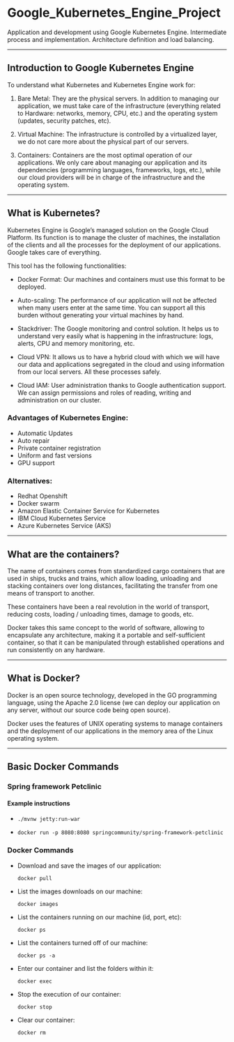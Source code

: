 # Google_Kubernetes_Engine_Project
Application and development using Google Kubernetes Engine. Intermediate process and implementation. Architecture definition and load balancing.

---
## Introduction to Google Kubernetes Engine
To understand what Kubernetes and Kubernetes Engine work for:

1) Bare Metal: They are the physical servers. In addition to managing our application, we must take care of the infrastructure (everything related to Hardware: networks, memory, CPU, etc.) and the operating system (updates, security patches, etc).

2) Virtual Machine: The infrastructure is controlled by a virtualized layer, we do not care more about the physical part of our servers.

3) Containers: Containers are the most optimal operation of our applications. We only care about managing our application and its dependencies (programming languages, frameworks, logs, etc.), while our cloud providers will be in charge of the infrastructure and the operating system.

---

## What is Kubernetes?
Kubernetes Engine is Google’s managed solution on the Google Cloud Platform. Its function is to manage the cluster of machines, the installation of the clients and all the processes for the deployment of our applications. Google takes care of everything.

This tool has the following functionalities:

* Docker Format: Our machines and containers must use this format to be deployed.

* Auto-scaling: The performance of our application will not be affected when many users enter at the same time. You can support all this burden without generating your virtual machines by hand.

* Stackdriver: The Google monitoring and control solution. It helps us to understand very easily what is happening in the infrastructure: logs, alerts, CPU and memory monitoring, etc.

* Cloud VPN: It allows us to have a hybrid cloud with which we will have our data and applications segregated in the cloud and using information from our local servers. All these processes safely.

* Cloud IAM: User administration thanks to Google authentication support. We can assign permissions and roles of reading, writing and administration on our cluster.

### Advantages of Kubernetes Engine:
* Automatic Updates
* Auto repair
* Private container registration
* Uniform and fast versions
* GPU support

### Alternatives:
* Redhat Openshift
* Docker swarm
* Amazon Elastic Container Service for Kubernetes
* IBM Cloud Kubernetes Service
* Azure Kubernetes Service (AKS)

---
## What are the containers?
The name of containers comes from standardized cargo containers that are used in ships, trucks and trains, which allow loading, unloading and stacking containers over long distances, facilitating the transfer from one means of transport to another.

These containers have been a real revolution in the world of transport, reducing costs, loading / unloading times, damage to goods, etc.

Docker takes this same concept to the world of software, allowing to encapsulate any architecture, making it a portable and self-sufficient container, so that it can be manipulated through established operations and run consistently on any hardware.

---
## What is Docker?
Docker is an open source technology, developed in the GO programming language, using the Apache 2.0 license (we can deploy our application on any server, without our source code being open source).

Docker uses the features of UNIX operating systems to manage containers and the deployment of our applications in the memory area of the Linux operating system.

---
## Basic Docker Commands
### Spring framework Petclinic
#### Example instructions
*   ```
    ./mvnw jetty:run-war
    ```
*   ```
    docker run -p 8080:8080 springcommunity/spring-framework-petclinic
    ```

### Docker Commands
* Download and save the images of our application:
    ```
    docker pull
    ```
* List the images downloads on our machine: 
    ```
    docker images
    ```
* List the containers running on our machine (id, port, etc):
    ```
    docker ps
    ```
* List the containers turned off of our machine:
    ```
    docker ps -a
    ```
* Enter our container and list the folders within it:
    ```
    docker exec
    ```
* Stop the execution of our container:
    ```
    docker stop
    ```
* Clear our container:
    ```
    docker rm
    ```